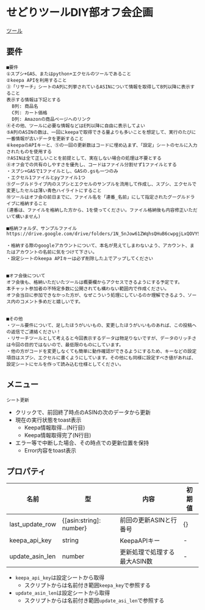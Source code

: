 # せどりツールDIY部オフ会企画

[ツール](https://docs.google.com/spreadsheets/d/15qiR8TC-WEpQWPVtJsx_YWe-gpGN2WifOSLhzM36RI4/edit#gid=1757537246)

## 要件

```
■要件
①スプシ+GAS、またはpython+エクセルのツールであること
②keepa APIを利用すること
③「リサーチ」シートのA列に列挙されているASINについて情報を取得してB列以降に表示すること
表示する情報は下記とする
  B列: 商品名
  C列: カート価格
  D列: Amazonの商品ページへのリンク
④その他、ツールに必要な情報などはE列以降に自由に表示してよい
⑤A列のASINの数は、一回にkeepaで取得できる量よりも多いことを想定して、実行のたびに一番情報が古いデータを更新すること
⑥keepaのAPIキーと、⑤の一回の更新数はコードに埋め込まず、「設定」シートのセルに入力されたものを使用する
⑦ASINは全て正しいことを前提として、実在しない場合の処理は不要とする
⑧オフ会での共有のしやすさを優先し、コードはファイル分割せず1ファイルとする
・スプシ+GASで1ファイルとし、GASの.gsも一つのみ
・エクセル1ファイルとpyファイル1つ
⑨グーグルドライブ内のスプシとエクセルのサンプルを流用して作成し、スプシ、エクセルで変更したセルは薄い青色ハイライトにすること
⑩ツールはオフ会の前日までに、ファイル名を「連番_名前」にして指定されたグーグルドライブに格納すること
(連番は、ファイルを格納した方から、1を使ってください。ファイル格納後も内容修正いただいて構いません)

■格納フォルダ、サンプルファイル
https://drive.google.com/drive/folders/1N_5nJow61ZWqhsQHuB6cwpgjLxQOVYSb

・格納する際のgoogleアカウントについて、本名が見えてしまわないよう、アカウント、またはアカウントの名前に気をつけて下さい。
・設定シートのkeepa APIキーは必ず削除した上でアップしてください


■オフ会後について
オフ会後も、格納いただいたツールは概要欄からアクセスできるようにする予定です。
本チャット参加者の不特定多数に公開されても構わない範囲内で作成ください。
オフ会当日に参加できなかった方が、なぜこういう処理にしているのか理解できるよう、ソース内のコメント多めだと嬉しいです。


■その他
・ツール要件について、足したほうがいいもの、変更したほうがいいものあれば、この投稿への返信でご連絡ください！
・リサーチツールとして考えると今回表示するデータは物足りないですが、データのリッチさは今回の目的ではないので、最低限のものにしています。
・他の方がコードを変更しなくても簡単に動作確認ができるようにするため、キーなどの設定項目はスプシ、エクセルに書くようにしています。その他にも同様に設定すべき値があれば、設定シートにセルを作って読み込む仕様としてください。
```

## メニュー

`シート更新`
- クリックで、前回終了時点のASINの次のデータから更新
- 現在の実行状態をtoast表示
    - Keepa情報取得...(N行目)
    - Keepa情報取得完了(N行目)
- エラー等で中断した場合、その時点での更新位置を保持
    - Error内容をtoast表示

## プロパティ

|名前           |型                     |内容                        |初期値|
|---------------|-----------------------|----------------------------|------|
|last_update_row|{[asin:string]: number}|前回の更新ASINと行番号      |{}    |
|keepa_api_key  |string                 |KeepaAPIキー                |-     |
|update_asin_len|number                 |更新処理で処理する最大ASIN数|-     |

- `keepa_api_key`は設定シートから取得
    - スクリプトからは名前付き範囲`keepa_key`で参照する
- `update_asin_len`は設定シートから取得
    - スクリプトからは名前付き範囲`update_asi_len`で参照する

